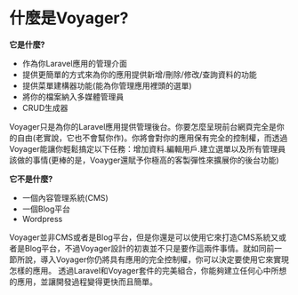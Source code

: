 # 什麼是Voyager?

**它是什麼?**

* 作為你Laravel應用的管理介面
* 提供更簡單的方式來為你的應用提供新增/刪除/修改/查詢資料的功能
* 提供菜單建構器功能\(能為你管理應用裡頭的選單\)
* 將你的檔案納入多媒體管理員
* CRUD生成器

Voyager只是為你的Laravel應用提供管理後台。你要怎麼呈現前台網頁完全是你的自由\(老實說，它也不會幫你作\)。你將會對你的應用保有完全的控制權，而透過Voyager能讓你輕鬆搞定以下任務：增加資料.編輯用戶.建立選單以及所有管理員該做的事情\(更棒的是，Voayger還賦予你極高的客製彈性來擴展你的後台功能\)

**它不是什麼?**

* 一個內容管理系統\(CMS\)
* 一個Blog平台
* Wordpress

Voyager並非CMS或者是Blog平台，但是你還是可以使用它來打造CMS系統又或者是Blog平台，不過Voyager設計的初衷並不只是要作這兩件事情。就如同前一節所說，導入Voyager你仍將具有應用的完全控制權，你可以決定要使用它來實現怎樣的應用。 透過Laravel和Voyager套件的完美組合，你能夠建立任何心中所想的應用，並讓開發過程變得更快而且簡單。

